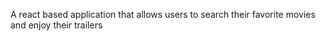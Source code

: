 A react based application that allows users to search their favorite movies and enjoy their trailers